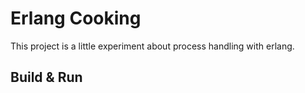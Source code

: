 # Erlang Cooking #

This project is a little experiment about process handling with erlang.

## Build & Run ##

